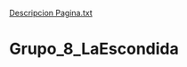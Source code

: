 [Descripcion Pagina.txt](https://github.com/Joaco93/Grupo_8_LaEscondida/files/7110636/Descripcion.Pagina.txt)
# Grupo_8_LaEscondida
